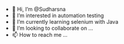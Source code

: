 - 👋 Hi, I’m @Sudharsna
- 👀 I’m interested in automation testing
- 🌱 I’m currently learning selenium with Java
- 💞️ I’m looking to collaborate on ...
- 📫 How to reach me ...

<!---
Sudharsna/Sudharsna is a ✨ special ✨ repository because its `README.md` (this file) appears on your GitHub profile.
You can click the Preview link to take a look at your changes.
--->
